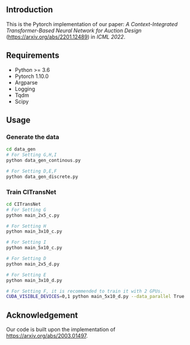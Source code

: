 ## Introduction

This is the Pytorch implementation of our paper: *A Context-Integrated Transformer-Based Neural Network for Auction Design* (<https://arxiv.org/abs/2201.12489>) in *ICML 2022*.


## Requirements


* Python >= 3.6
* Pytorch 1.10.0
* Argparse
* Logging
* Tqdm
* Scipy

## Usage

### Generate the data

```bash
cd data_gen
# For Setting G,H,I
python data_gen_continous.py

# For Setting D,E,F
python data_gen_discrete.py
```

### Train CITransNet

```bash
cd CITransNet
# For Setting G
python main_2x5_c.py

# For Setting H
python main_3x10_c.py

# For Setting I
python main_5x10_c.py

# For Setting D
python main_2x5_d.py

# For Setting E
python main_3x10_d.py

# For Setting F, it is recommended to train it with 2 GPUs.
CUDA_VISIBLE_DEVICES=0,1 python main_5x10_d.py --data_parallel True
```

## Acknowledgement

Our code is built upon the implementation of <https://arxiv.org/abs/2003.01497>.